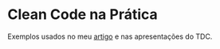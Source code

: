 # Clean Code na Prática

Exemplos usados no meu [artigo](https://www.linkedin.com/pulse/clean-code-na-pr%C3%A1tica-lucas-guimar%C3%A3es/) e nas apresentações do TDC.
